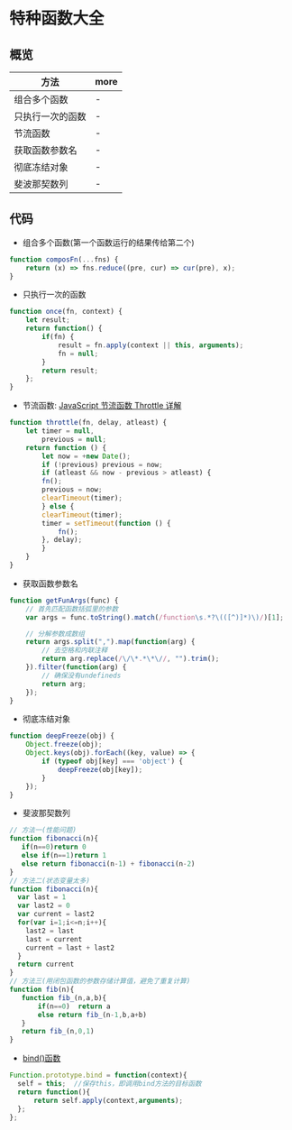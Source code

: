 # 特种函数大全

## 概览

| 方法       | more |
|----------|------|
| 组合多个函数   | -    |
| 只执行一次的函数 | -    |
| 节流函数     | -    |
| 获取函数参数名  | -    |
| 彻底冻结对象   | -    |
| 斐波那契数列   | -    |

## 代码

- 组合多个函数(第一个函数运行的结果传给第二个)

```javascript
function composFn(...fns) {
    return (x) => fns.reduce((pre, cur) => cur(pre), x);
}
```

- 只执行一次的函数

```javascript
function once(fn, context) {
    let result;
    return function() {
        if(fn) {
            result = fn.apply(context || this, arguments);
            fn = null;
        }
        return result;
    };
}
```

- 节流函数: [JavaScript 节流函数 Throttle 详解](http://web.jobbole.com/86710/)

```javascript
function throttle(fn, delay, atleast) {
    let timer = null,
        previous = null;
    return function () {
        let now = +new Date();
        if (!previous) previous = now;
        if (atleast && now - previous > atleast) {
        fn();
        previous = now;
        clearTimeout(timer);
        } else {
        clearTimeout(timer);
        timer = setTimeout(function () {
            fn();
        }, delay);
        }
    }
}
```

- 获取函数参数名

```javascript
function getFunArgs(func) {
    // 首先匹配函数括弧里的参数
    var args = func.toString().match(/function\s.*?\(([^)]*)\)/)[1];

    // 分解参数成数组
    return args.split(",").map(function(arg) {
        // 去空格和内联注释
        return arg.replace(/\/\*.*\*\//, "").trim();
    }).filter(function(arg) {
        // 确保没有undefineds
        return arg;
    });
}
```

- 彻底冻结对象

```javascript
function deepFreeze(obj) {
    Object.freeze(obj);
    Object.keys(obj).forEach((key, value) => {
        if (typeof obj[key] === 'object') {
            deepFreeze(obj[key]);
        }
    });
}
```

- 斐波那契数列

```javascript
// 方法一(性能问题)
function fibonacci(n){
   if(n==0)return 0
   else if(n==1)return 1
   else return fibonacci(n-1) + fibonacci(n-2)
}
// 方法二(状态变量太多)
function fibonacci(n){
  var last = 1
  var last2 = 0
  var current = last2
  for(var i=1;i<=n;i++){
    last2 = last
    last = current
    current = last + last2
  }
  return current
}
// 方法三(用闭包函数的参数存储计算值，避免了重复计算)
function fib(n){
   function fib_(n,a,b){
       if(n==0)  return a
       else return fib_(n-1,b,a+b)
   }
   return fib_(n,0,1)
}
```

- [bind()函数](https://segmentfault.com/a/1190000002662251)

```javascript
Function.prototype.bind = function(context){
  self = this;  //保存this，即调用bind方法的目标函数
  return function(){
      return self.apply(context,arguments);
  };
};
```
